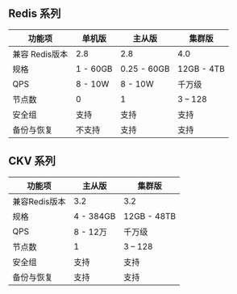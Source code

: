 
## Redis 系列

|功能项        |  单机版 | 主从版         | 集群版           |  
| ------------- | --------- | ----------- | ---------- | 
| 兼容 Redis版本 | 2.8       | 2.8         | 4.0        |
| 规格          | 1 - 60GB  | 0.25 - 60GB | 12GB - 4TB |
| QPS           | 8 - 10W     | 8 - 10W       | 千万级     | 
| 节点数        | 0         | 1           | 3 – 128    | 
| 安全组        | 支持      | 支持            |  支持          |    
| 备份与恢复    |    不支持       |    支持         |    支持        |    

## CKV 系列

|功能项        | 主从版 | 集群版        |   
| ------------- | --------- | ----------- | 
| 兼容Redis版本 | 3.2       | 3.2         |
| 规格          | 4 - 384GB | 12GB - 48TB |
| QPS           |  8 - 12万    | 千万级      |
| 节点数        | 1         | 3 – 128     |
| 安全组        |   支持        |     支持        |
| 备份与恢复    |    支持         |     支持        |
